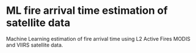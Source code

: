 # ML fire arrival time estimation of satellite data

Machine Learning estimation of fire arrival time using L2 Active Fires MODIS and VIIRS satellite data.
